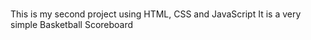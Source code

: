 # 

This is my second project using HTML, CSS and JavaScript
It is a very simple Basketball Scoreboard 

#
